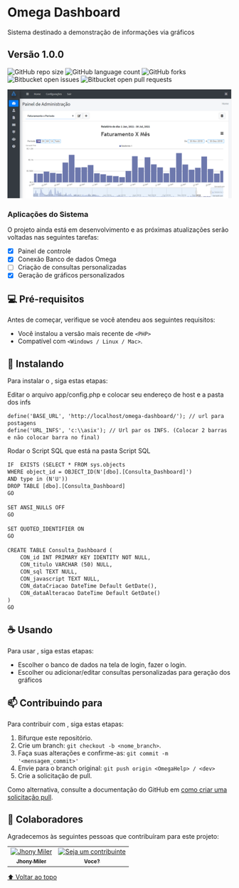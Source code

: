 # Omega Dashboard
Sistema destinado a demonstração de informações via gráficos
## Versão 1.0.0   
 

<!---Esses são exemplos. Veja https://shields.io para outras pessoas ou para personalizar este conjunto de escudos. Você pode querer incluir dependências, status do projeto e informações de licença aqui--->

![GitHub repo size](https://img.shields.io/github/repo-size/jhonymiler/README-template?style=for-the-badge)
![GitHub language count](https://img.shields.io/github/languages/count/jhonymiler/README-template?style=for-the-badge)
![GitHub forks](https://img.shields.io/github/forks/jhonymiler/README-template?style=for-the-badge)
![Bitbucket open issues](https://img.shields.io/bitbucket/issues/jhonymiler/README-template?style=for-the-badge)
![Bitbucket open pull requests](https://img.shields.io/bitbucket/pr-raw/jhonymiler/README-template?style=for-the-badge)

<img src="/views/painel/dist/img/tela.PNG" alt="Home">

### Aplicações do Sistema

O projeto ainda está em desenvolvimento e as próximas atualizações serão voltadas nas seguintes tarefas:

- [x] Painel de controle
- [x] Conexão Banco de dados Omega
- [ ] Criação de consultas personalizadas
- [x] Geração de gráficos personalizados

## 💻 Pré-requisitos

Antes de começar, verifique se você atendeu aos seguintes requisitos:
<!---Estes são apenas requisitos de exemplo. Adicionar, duplicar ou remover conforme necessário--->
* Você instalou a versão mais recente de `<PHP>`
* Compatível com  `<Windows / Linux / Mac>`. 

## 🚀 Instalando <OmegaHelp>

Para instalar o <Omega Dashboard>, siga estas etapas:

Editar o arquivo app/config.php e colocar seu endereço de host e a pasta dos infs
```
define('BASE_URL', 'http://localhost/omega-dashboard/'); // url para postagens
define('URL_INFS', 'c:\\asix'); // Url par os INFS. (Colocar 2 barras e não colocar barra no final)
```

Rodar o Script SQL que está na pasta Script SQL
```
IF  EXISTS (SELECT * FROM sys.objects 
WHERE object_id = OBJECT_ID(N'[dbo].[Consulta_Dashboard]') 
AND type in (N'U'))
DROP TABLE [dbo].[Consulta_Dashboard]
GO

SET ANSI_NULLS OFF
GO

SET QUOTED_IDENTIFIER ON
GO

CREATE TABLE Consulta_Dashboard (
	CON_id INT PRIMARY KEY IDENTITY NOT NULL,
	CON_titulo VARCHAR (50) NULL,
	CON_sql TEXT NULL,
	CON_javascript TEXT NULL,
	CON_dataCriacao DateTime Default GetDate(),
	CON_dataAlteracao DateTime Default GetDate()
)
GO

```

## ☕ Usando <OmegaHelp>

Para usar <Omega Dashboard>, siga estas etapas:

 - Escolher o banco de dados na tela de login, fazer o login.
 - Escolher ou adicionar/editar consultas personalizadas para geração dos gráficos


## 📫 Contribuindo para <OmegaHelp>
<!---Se o seu README for longo ou se você tiver algum processo ou etapas específicas que deseja que os contribuidores sigam, considere a criação de um arquivo CONTRIBUTING.md separado--->
Para contribuir com <Omega Dashboard>, siga estas etapas:

1. Bifurque este repositório.
2. Crie um branch: `git checkout -b <nome_branch>`.
3. Faça suas alterações e confirme-as: `git commit -m '<mensagem_commit>'`
4. Envie para o branch original: `git push origin <OmegaHelp> / <dev>`
5. Crie a solicitação de pull.

Como alternativa, consulte a documentação do GitHub em [como criar uma solicitação pull](https://help.github.com/en/github/collaborating-with-issues-and-pull-requests/creating-a-pull-request).

## 🤝 Colaboradores

Agradecemos às seguintes pessoas que contribuíram para este projeto:

<table>
  <tr>
    <td align="center">
      <a href="#">
        <img src="https://avatars.githubusercontent.com/u/18699320?s=400&u=b11735ac3ad67b9b8d1748f0340a6245150a361b&v=4" width="100px;" alt="Jhony Miler"/><br>
        <sub>
          <b>Jhony Miler</b>
        </sub>
      </a>
    </td>
    <td align="center">
      <a href="#">
        <img src="https://miro.medium.com/max/360/0*1SkS3mSorArvY9kS.jpg" width="100px;" alt="Seja um contribuinte"/><br>
        <sub>
          <b>Voce?</b>
        </sub>
      </a>
    </td>
  </tr>
</table>


[⬆ Voltar ao topo](#nome-do-projeto)<br>
